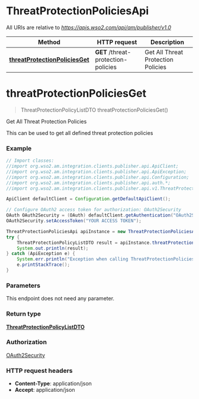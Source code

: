 # ThreatProtectionPoliciesApi

All URIs are relative to *https://apis.wso2.com/api/am/publisher/v1.0*

Method | HTTP request | Description
------------- | ------------- | -------------
[**threatProtectionPoliciesGet**](ThreatProtectionPoliciesApi.md#threatProtectionPoliciesGet) | **GET** /threat-protection-policies | Get All Threat Protection Policies


<a name="threatProtectionPoliciesGet"></a>
# **threatProtectionPoliciesGet**
> ThreatProtectionPolicyListDTO threatProtectionPoliciesGet()

Get All Threat Protection Policies

This can be used to get all defined threat protection policies

### Example
```java
// Import classes:
//import org.wso2.am.integration.clients.publisher.api.ApiClient;
//import org.wso2.am.integration.clients.publisher.api.ApiException;
//import org.wso2.am.integration.clients.publisher.api.Configuration;
//import org.wso2.am.integration.clients.publisher.api.auth.*;
//import org.wso2.am.integration.clients.publisher.api.v1.ThreatProtectionPoliciesApi;

ApiClient defaultClient = Configuration.getDefaultApiClient();

// Configure OAuth2 access token for authorization: OAuth2Security
OAuth OAuth2Security = (OAuth) defaultClient.getAuthentication("OAuth2Security");
OAuth2Security.setAccessToken("YOUR ACCESS TOKEN");

ThreatProtectionPoliciesApi apiInstance = new ThreatProtectionPoliciesApi();
try {
    ThreatProtectionPolicyListDTO result = apiInstance.threatProtectionPoliciesGet();
    System.out.println(result);
} catch (ApiException e) {
    System.err.println("Exception when calling ThreatProtectionPoliciesApi#threatProtectionPoliciesGet");
    e.printStackTrace();
}
```

### Parameters
This endpoint does not need any parameter.

### Return type

[**ThreatProtectionPolicyListDTO**](ThreatProtectionPolicyListDTO.md)

### Authorization

[OAuth2Security](../README.md#OAuth2Security)

### HTTP request headers

 - **Content-Type**: application/json
 - **Accept**: application/json

